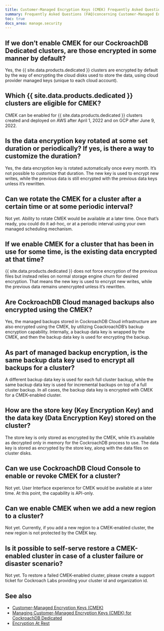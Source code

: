 ```yaml
---
title: Customer-Managed Encryption Keys (CMEK) Frequently Asked Questions (FAQ)
summary: Frequently Asked Questions (FAQ)concerning Customer-Managed Encryption Keys (CMEK) for CockroachDB Cloud Dedicated
toc: true
docs_area: manage.security
---
```


## If we don’t enable CMEK for our CockroachDB Dedicated clusters, are those encrypted in some manner by default?

Yes, the {{ site.data.products.dedicated }} clusters are encrypted by default by the way of encrypting the cloud disks used to store the data, using cloud provider managed keys (unique to each cloud account).

## Which {{ site.data.products.dedicated }} clusters are eligible for CMEK?

CMEK can be enabled for {{ site.data.products.dedicated }} clusters created and deployed on AWS after April 1, 2022 and on GCP after June 9, 2022.

## Is the data encryption key rotated at some set duration or periodically? If yes, is there a way to customize the duration?

Yes, the data encryption key is rotated automatically once every month. It’s not possible to customize that duration. The new key is used to encrypt new writes, while the previous data is still encrypted with the previous data keys unless it’s rewritten.

## Can we rotate the CMEK for a cluster after a certain time or at some periodic interval?

Not yet. Ability to rotate CMEK would be available at a later time. Once that’s ready, you could do it ad-hoc, or at a periodic interval using your own managed scheduling mechanism.

## If we enable CMEK for a cluster that has been in use for some time, is the existing data encrypted at that time?

{{ site.data.products.dedicated }} does not force encryption of the previous files but instead relies on normal storage engine churn for desired encryption. That means the new key is used to encrypt new writes, while the previous data remains unencrypted unless it’s rewritten.

## Are CockroachDB Cloud managed backups also encrypted using the CMEK?

Yes, the managed backups stored in CockroachDB Cloud infrastructure are also encrypted using the CMEK, by utilizing CoackroachDB’s backup encryption capability. Internally, a backup data key is wrapped by the CMEK, and then the backup data key is used for encrypting the backup.

## As part of managed backup encryption, is the same backup data key used to encrypt all backups for a cluster?

A different backup data key is used for each full cluster backup, while the same backup data key is used for incremental backups on top of a full cluster backup. In all cases, the backup data key is encrypted with CMEK for a CMEK-enabled cluster.

## How are the store key (Key Encryption Key) and the data key (Data Encryption Key) stored on the cluster?

The store key is only stored as encrypted by the CMEK, while it’s available as decrypted only in memory for the CockroachDB process to use. The data key is stored as encrypted by the store key, along with the data files on cluster disks.

## Can we use CockroachDB Cloud Console to enable or revoke CMEK for a cluster?

Not yet. User Interface experience for CMEK would be available at a later time. At this point, the capability is API-only.

## Can we enable CMEK when we add a new region to a cluster?

Not yet. Currently, if you add a new region to a CMEK-enabled cluster, the new region is not protected by the CMEK key.

## Is it possible to self-serve restore a CMEK-enabled cluster in case of a cluster failure or disaster scenario?

Not yet. To restore a failed CMEK-enabled cluster, please create a support ticket for Cockroach Labs providing your cluster id and organization id.

## See also

- [Customer-Managed Encryption Keys (CMEK)](cmek.html)
- [Managing Customer-Managed Encryption Keys (CMEK) for CockroachDB Dedicated](managing-cmek.html)
- [Encryption At Rest](/docs/{{site.versions["stable"]}}/encryption.html)